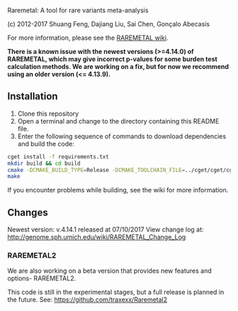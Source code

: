Raremetal: A tool for rare variants meta-analysis

(c) 2012-2017 Shuang Feng, Dajiang Liu, Sai Chen, Gonçalo Abecasis

For more information, please see the [RAREMETAL wiki](http://genome.sph.umich.edu/wiki/RAREMETAL).


**There is a known issue with the newest versions (>=4.14.0) of RAREMETAL, which may give incorrect p-values for some
 burden test calculation methods. We are working on a fix, but for now we recommend using an older version (<= 4.13.9).**


## Installation
1. Clone this repository
2. Open a terminal and change to the directory containing this README file.
3. Enter the following sequence of commands to download dependencies and build the code:
 
```bash
cget install -f requirements.txt
mkdir build && cd build
cmake -DCMAKE_BUILD_TYPE=Release -DCMAKE_TOOLCHAIN_FILE=../cget/cget/cget.cmake ..
make
```

If you encounter problems while building, see the wiki for more information.

## Changes
Newest version: v.4.14.1 released at 07/10/2017
View change log at: http://genome.sph.umich.edu/wiki/RAREMETAL_Change_Log

### RAREMETAL2
We are also working on a beta version that provides new features and options- RAREMETAL2. 

This code is still in the experimental stages, but a full release is planned in the future. See:
https://github.com/traxexx/Raremetal2
